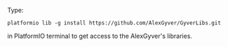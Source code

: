 Type:

`platformio lib -g install https://github.com/AlexGyver/GyverLibs.git`

in PlatformIO terminal to get access to the AlexGyver's libraries.
